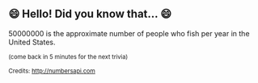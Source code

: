 ## 😄 Hello! Did you know that... 😄
50000000 is the approximate number of people who fish per year in the United States.

<sup>(come back in 5 minutes for the next trivia)</sup>


<sup>Credits: http://numbersapi.com</sup>
